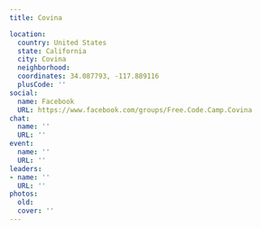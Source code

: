 ```yaml
---
title: Covina

location:
  country: United States
  state: California
  city: Covina
  neighborhood: 
  coordinates: 34.087793, -117.889116
  plusCode: ''
social:
  name: Facebook
  URL: https://www.facebook.com/groups/Free.Code.Camp.Covina
chat:
  name: ''
  URL: ''
event:
  name: ''
  URL: ''
leaders:
- name: ''
  URL: ''
photos:
  old: 
  cover: ''
---
```

